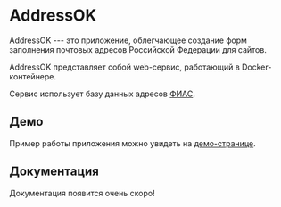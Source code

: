 # AddressOK

AddressOK --- это приложение, облегчающее создание форм заполнения почтовых
адресов Российской Федерации для сайтов.

AddressOK представляет собой web-сервис, работающий в Docker-контейнере.

Сервис использует базу данных адресов [ФИАС](http://fias.nalog.ru/ "ФИАС").

## Демо

Пример работы приложения можно увидеть на [демо-странице](https://addressok.polarfox.ws/).

## Документация

Документация появится очень скоро!
